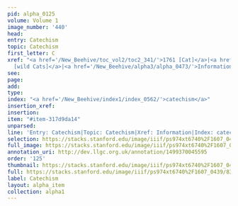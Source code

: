 ```yaml
---
pid: alpha_0125
volume: Volume 1
image_number: '440'
head: 
entry: Catechism
topic: Catechism
first_letter: C
xref: "<a href='/New_Beehive/toc_vol2/toc2_341/'>1761 [Cat]</a>|<a href='/New_Beehive/toc_vol2/toc2_300/'>1529
  [wild Cats]</a>|<a href='/New_Beehive/alpha3/alpha_0473/'>Information</a>"
see: 
page: 
add: 
type: 
index: "<a href='/New_Beehive/index1/index_0562/'>catechism</a>"
insertion_xref: 
insertion: 
item: "#item-317d9da14"
unparsed: 
line: 'Entry: Catechism|Topic: Catechism|Xref: Information|Index: catechism|#item-317d9da14'
selection: https://stacks.stanford.edu/image/iiif/ps974xt6740%2F1607_0439/839,1046,3018,593/full/0/default.jpg
full_image: https://stacks.stanford.edu/image/iiif/ps974xt6740%2F1607_0439/full/full/0/default.jpg
annotation_uri: http://dev.llgc.org.uk/annotation/1499370045595
order: '125'
thumbnail: https://stacks.stanford.edu/image/iiif/ps974xt6740%2F1607_0439/839,1046,600,180/250,/0/default.jpg
full: https://stacks.stanford.edu/image/iiif/ps974xt6740%2F1607_0439/839,1046,3018,593/full/0/default.jpg
label: Catechism
layout: alpha_item
collection: alpha1
---
```

